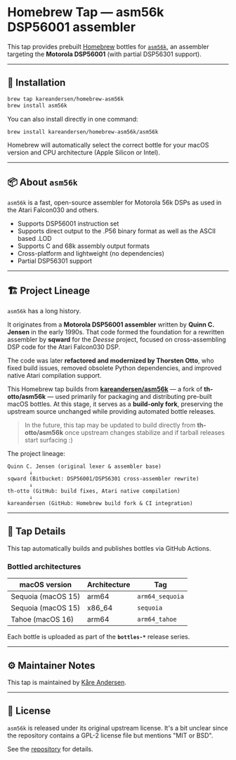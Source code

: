 # Homebrew Tap — asm56k DSP56001 assembler

This tap provides prebuilt [Homebrew](https://brew.sh) bottles for
[`asm56k`](https://github.com/kareandersen/asm56k), an assembler targeting the **Motorola DSP56001** (with partial DSP56301 support).

---

## 🔧 Installation

```bash
brew tap kareandersen/homebrew-asm56k
brew install asm56k
```

You can also install directly in one command:

```bash
brew install kareandersen/homebrew-asm56k/asm56k
```

Homebrew will automatically select the correct bottle for your macOS version and CPU architecture (Apple Silicon or Intel).

---

## 📦 About `asm56k`

`asm56k` is a fast, open-source assembler for Motorola 56k DSPs as used in the Atari Falcon030 and others.

- Supports DSP56001 instruction set
- Supports direct output to the .P56 binary format as well as the ASCII based .LOD
- Supports C and 68k assembly output formats
- Cross-platform and lightweight (no dependencies)
- Partial DSP56301 support

---

## 🏗️ Project Lineage

`asm56k` has a long history.

It originates from a **Motorola DSP56001 assembler** written by **Quinn C. Jensen** in the early 1990s.
That code formed the foundation for a rewritten assembler by **sqward** for the *Deesse* project, focused on cross-assembling DSP code for the Atari Falcon030 DSP.

The code was later **refactored and modernized by Thorsten Otto**, who fixed build issues, removed obsolete Python dependencies, and improved native Atari compilation support.

This Homebrew tap builds from **[kareandersen/asm56k](https://github.com/kareandersen/asm56k)** —
a fork of **th-otto/asm56k** — used primarily for packaging and distributing pre-built macOS bottles.
At this stage, it serves as a **build-only fork**, preserving the upstream source unchanged while providing automated bottle releases.

> In the future, this tap may be updated to build directly from **th-otto/asm56k** once upstream changes stabilize and if tarball releases start surfacing :)

The project lineage:

```
Quinn C. Jensen (original lexer & assembler base)
       ↓
sqward (Bitbucket: DSP56001/DSP56301 cross-assembler rewrite)
       ↓
th-otto (GitHub: build fixes, Atari native compilation)
       ↓
kareandersen (GitHub: Homebrew build fork & CI integration)
```

---

## 🧰 Tap Details

This tap automatically builds and publishes bottles via GitHub Actions.

### Bottled architectures

| macOS version | Architecture | Tag |
|----------------|---------------|-----|
| Sequoia (macOS 15) | arm64 | `arm64_sequoia` |
| Sequoia (macOS 15) | x86_64 | `sequoia` |
| Tahoe (macOS 16)   | arm64 | `arm64_tahoe` |

Each bottle is uploaded as part of the **`bottles-*`** release series.

---

## ⚙️ Maintainer Notes

This tap is maintained by [Kåre Andersen](https://github.com/kareandersen).

---

## 🧩 License

`asm56k` is released under its original upstream license.
It's a bit unclear since the repository contains a GPL-2 license file but mentions "MIT or BSD".

See the [repository](https://github.com/kareandersen/asm56k) for details.

